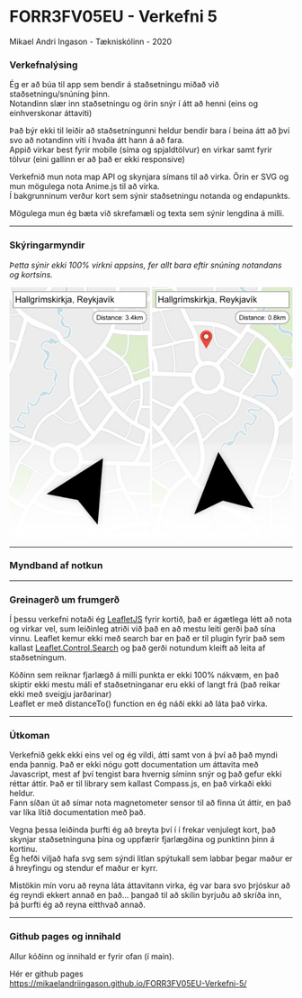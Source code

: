 # FORR3FV05EU - Verkefni 5

Mikael Andri Ingason - Tækniskólinn - 2020

### Verkefnalýsing
Ég er að búa til app sem bendir á staðsetningu miðað við staðsetningu/snúning þinn.  
Notandinn slær inn staðsetningu og örin snýr í átt að henni (eins og einhverskonar áttaviti)

Það býr ekki til leiðir að staðsetningunni heldur bendir bara í beina átt að því svo að notandinn viti í hvaða átt hann á að fara.  
Appið virkar best fyrir mobile (síma og spjaldtölvur) en virkar samt fyrir tölvur (eini gallinn er að það er ekki responsive)

Verkefnið mun nota map API og skynjara símans til að virka. Örin er SVG og mun mögulega nota Anime.js til að virka.  
Í bakgrunninum verður kort sem sýnir staðsetningu notanda og endapunkts.

Mögulega mun ég bæta við skrefamæli og texta sem sýnir lengdina á milli.

***

### Skýringarmyndir
*Þetta sýnir ekki 100% virkni appsins, fer allt bara eftir snúning notandans og kortsins.*
<p>
<img src="https://github.com/MikaelAndriIngason/FORR3FV05EU-Verkefni-5/blob/main/skyringarmynd.png" alt="Skýringarmynd" width="250" height="444">
<img src="https://github.com/MikaelAndriIngason/FORR3FV05EU-Verkefni-5/blob/main/skyringarmynd2.png" alt="Skýringarmynd2" width="250" height="444">
</p>

***

### Myndband af notkun

***

### Greinagerð um frumgerð
Í þessu verkefni notaði ég [LeafletJS](https://leafletjs.com/) fyrir kortið, það er ágætlega létt að nota og virkar vel, sum leiðinleg atriði við það en að mestu leiti gerði það sína vinnu. Leaflet kemur ekki með search bar en það er til plugin fyrir það sem kallast [Leaflet.Control.Search](https://leaflet-search.readthedocs.io/en/latest/) og það gerði notundum kleift að leita af staðsetningum.

Kóðinn sem reiknar fjarlægð á milli punkta er ekki 100% nákvæm, en það skiptir ekki mestu máli ef staðsetninganar eru ekki of langt frá (það reikar ekki með sveigju jarðarinar)  
Leaflet er með distanceTo() function en ég náði ekki að láta það virka.
***

### Útkoman
Verkefnið gekk ekki eins vel og ég vildi, átti samt von á því að það myndi enda þannig. Það er ekki nógu gott documentation um áttavita með Javascript, mest af því tengist bara hvernig síminn snýr og það gefur ekki réttar áttir. Það er til library sem kallast Compass.js, en það virkaði ekki heldur.  
Fann síðan út að símar nota magnetometer sensor til að finna út áttir, en það var líka lítið documentation með það.

Vegna þessa leiðinda þurfti ég að breyta því í í frekar venjulegt kort, það skynjar staðsetninguna þína og uppfærir fjarlægðina og punktinn þinn á kortinu.  
Ég hefði viljað hafa svg sem sýndi litlan spýtukall sem labbar þegar maður er á hreyfingu og stendur ef maður er kyrr.

Mistökin mín voru að reyna láta áttavitann virka, ég var bara svo þrjóskur að ég reyndi ekkert annað en það... þangað til að skilin byrjuðu að skríða inn, þá þurfti ég að reyna eitthvað annað.

***

### Github pages og innihald
Allur kóðinn og innihald er fyrir ofan (í main).

Hér er github pages  
https://mikaelandriingason.github.io/FORR3FV05EU-Verkefni-5/

